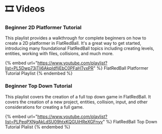 # 🎞️ Videos

### Beginner 2D Platformer Tutorial

This playlist provides a walkthrough for complete beginners on how to create a 2D platformer in FlatRedBall. It's a great way to get started, introducing many foundational FlatRedBall topics including creating levels, entities, working with files, collisions, and much more.

{% embed url="https://www.youtube.com/playlist?list=PL5Dwp73jTli6AkpIdfljEbC0PFaHTyxPR" %}
FlatRedBall Platformer Tutorial Playlist
{% endembed %}

### Beginner Top Down Tutorial

This playlist covers the creation of a full top down game in FlatRedBall. It covers the creation of a new project, entities, collision, input, and other considerations for creating a full game.

{% embed url="https://www.youtube.com/playlist?list=PLPeqPXNgAkLdSU09htxKQGUiHReXGFnyv" %}
FlatRedBall Top Down Tutorial Plalist
{% endembed %}
